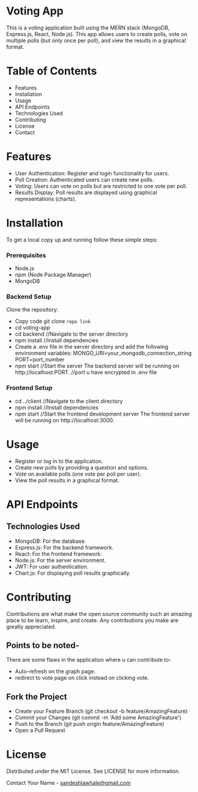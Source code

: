 # Voting App
This is a voting application built using the MERN stack (MongoDB, Express.js, React, Node.js). This app allows users to create polls, vote on multiple polls (but only once per poll), and view the results in a graphical format.

# Table of Contents
 - Features
 - Installation
 - Usage
 - API Endpoints
 - Technologies Used
 - Contributing
 - License
 - Contact
 
# Features
 - User Authentication: Register and login functionality for users.
 - Poll Creation: Authenticated users can create new polls.
 - Voting: Users can vote on polls but are restricted to one vote per poll.
 - Results Display: Poll results are displayed using graphical representations (charts).

# Installation
To get a local copy up and running follow these simple steps:

### Prerequisites
 - Node.js
 - npm (Node Package Manager)
 - MongoDB

### Backend Setup
Clone the repository:

 - Copy code
git clone `repo link`
 - cd voting-app
 - cd backend //Navigate to the server directory
 - npm install //Install dependencies
 - Create a .env file in the server directory and add the following environment variables:
MONGO_URI=your_mongodb_connection_string
PORT=port_number
 - npm start //Start the server
The backend server will be running on http://localhost:PORT. //port u have encrypted in .env file

### Frontend Setup

 - cd ../client //Navigate to the client directory
 - npm install //Install dependencies
 - npm start //Start the frontend development server
The frontend server will be running on http://localhost:3000.

# Usage
 - Register or log in to the application.
 - Create new polls by providing a question and options.
 - Vote on available polls (one vote per poll per user).
 - View the poll results in a graphical format.

# API Endpoints
## Technologies Used
 - MongoDB: For the database.
 - Express.js: For the backend framework.
 - React: For the frontend framework.
 - Node.js: For the server environment.
 - JWT: For user authentication.
 - Chart.js: For displaying poll results graphically.

# Contributing
Contributions are what make the open source community such an amazing place to be learn, inspire, and create. Any contributions you make are greatly appreciated.

## Points to be noted-
There are some flaws in the application where u can contribute to-
 - Auto-refresh on the graph page.
 - redirect to vote page on click instead on clicking vote.

## Fork the Project
 - Create your Feature Branch (git checkout -b feature/AmazingFeature)
 - Commit your Changes (git commit -m 'Add some AmazingFeature')
 - Push to the Branch (git push origin feature/AmazingFeature)
 - Open a Pull Request

# License
Distributed under the MIT License. See LICENSE for more information.

Contact
Your Name - sandeshlawhale@gmail.com
